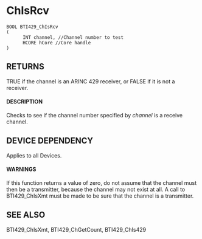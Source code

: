 # **ChIsRcv**

```
BOOL BTI429_ChIsRcv 
(
      INT channel, //Channel number to test
      HCORE hCore //Core handle
)
```
## **RETURNS**

TRUE if the channel is an ARINC 429 receiver, or FALSE if it is not a receiver.

#### **DESCRIPTION**

Checks to see if the channel number specified by *channel* is a receive channel.

## **DEVICE DEPENDENCY**

Applies to all Devices.

#### **WARNINGS**

If this function returns a value of zero, do not assume that the channel must then be a transmitter, because the channel may not exist at all. A call to BTI429\_ChIsXmt must be made to be sure that the channel is a transmitter.

## **SEE ALSO**

BTI429\_ChIsXmt, BTI429\_ChGetCount, BTI429\_ChIs429